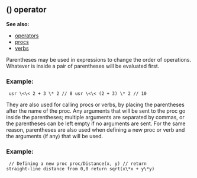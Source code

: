 ## () operator
**See also:**
*   [operators](/ref/operator.md) 
*   [procs](/ref/proc.md) 
*   [verbs](/ref/verb.md) 

Parentheses may be used in expressions to change the order of
operations. Whatever is inside a pair of parentheses will be evaluated
first.
### Example:

```
 usr \<\< 2 + 3 \* 2 // 8 usr \<\< (2 + 3) \* 2 // 10

```
 

They are also used for calling procs or verbs, by
placing the parentheses after the name of the proc. Any arguments that
will be sent to the proc go inside the parentheses; multiple arguments
are separated by commas, or the parentheses can be left empty if no
arguments are sent. For the same reason, parentheses are also used when
defining a new proc or verb and the arguments (if any) that will be
used.
### Example:

```
 // Defining a new proc proc/Distance(x, y) // return
straight-line distance from 0,0 return sqrt(x\*x + y\*y) 
```

